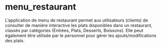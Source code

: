 # menu_restaurant
L’application de menu de restaurant permet aux utilisateurs (clients) de consulter de manière interactive les plats disponibles dans un restaurant, classés par catégories (Entrées, Plats, Desserts, Boissons). Elle peut également être utilisée par le personnel pour gérer les ajouts/modifications des plats.
